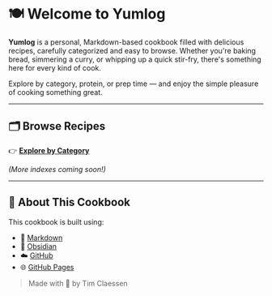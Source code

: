 # 🍽️ Welcome to Yumlog

**Yumlog** is a personal, Markdown-based cookbook filled with delicious recipes, carefully categorized and easy to browse. Whether you're baking bread, simmering a curry, or whipping up a quick stir-fry, there's something here for every kind of cook.

Explore by category, protein, or prep time — and enjoy the simple pleasure of cooking something great.

---

## 🗂️ Browse Recipes

👉 [**Explore by Category**](/indexes/category.md)

*(More indexes coming soon!)*

---

## 📖 About This Cookbook

This cookbook is built using:

- 📝 [Markdown](https://daringfireball.net/projects/markdown/)
- 🧠 [Obsidian](https://obsidian.md/)
- ☁️ [GitHub](https://github.com/)
- 🌐 [GitHub Pages](https://pages.github.com/)

> Made with 🧡 by Tim Claessen